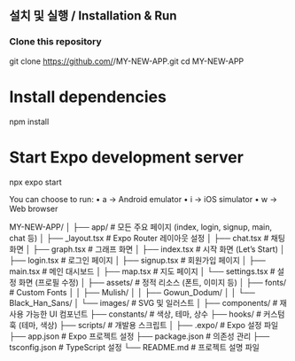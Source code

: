 ##  설치 및 실행 / Installation & Run

###  Clone this repository

git clone https://github.com/<your-username>/MY-NEW-APP.git
cd MY-NEW-APP


# Install dependencies
npm install

# Start Expo development server
npx expo start

You can choose to run:
	•	a → Android emulator
	•	i → iOS simulator
	•	w → Web browser




MY-NEW-APP/
│
├── app/                    # 모든 주요 페이지 (index, login, signup, main, chat 등)
│   ├── _layout.tsx         # Expo Router 레이아웃 설정
│   ├── chat.tsx            # 채팅 화면
│   ├── graph.tsx           # 그래프 화면
│   ├── index.tsx           # 시작 화면 (Let’s Start)
│   ├── login.tsx           # 로그인 페이지
│   ├── signup.tsx          # 회원가입 페이지
│   ├── main.tsx            # 메인 대시보드
│   ├── map.tsx             # 지도 페이지
│   └── settings.tsx        # 설정 화면 (프로필 수정)
│
├── assets/                 # 정적 리소스 (폰트, 이미지 등)
│   ├── fonts/              # Custom Fonts
│   │   ├── Mulish/
│   │   ├── Gowun_Dodum/
│   │   └── Black_Han_Sans/
│   └── images/             # SVG 및 일러스트
│
├── components/             # 재사용 가능한 UI 컴포넌트
├── constants/              # 색상, 테마, 상수
├── hooks/                  # 커스텀 훅 (테마, 색상)
├── scripts/                # 개발용 스크립트
│
├── .expo/                  # Expo 설정 파일
├── app.json                # Expo 프로젝트 설정
├── package.json            # 의존성 관리
├── tsconfig.json           # TypeScript 설정
└── README.md               # 프로젝트 설명 파일
